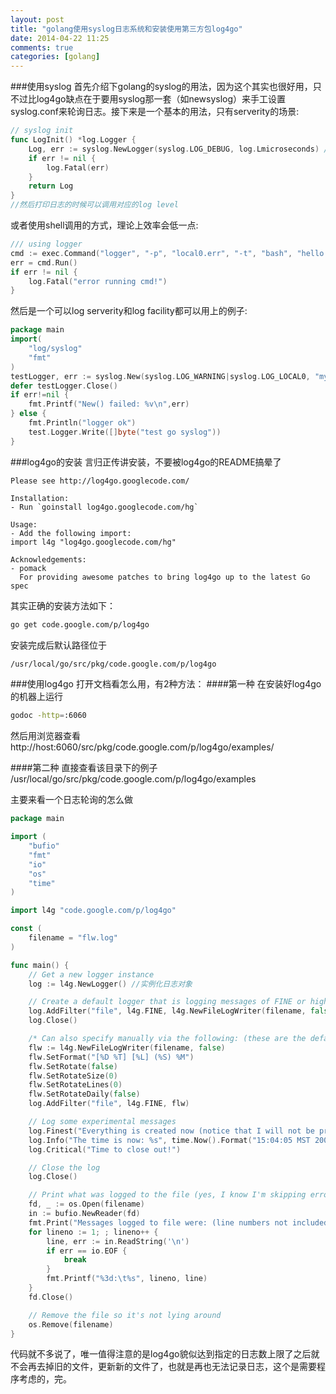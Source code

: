 ```yaml
---
layout: post
title: "golang使用syslog日志系统和安装使用第三方包log4go"
date: 2014-04-22 11:25
comments: true
categories: [golang] 
---
```


###使用syslog
首先介绍下golang的syslog的用法，因为这个其实也很好用，只不过比log4go缺点在于要用syslog那一套（如newsyslog）来手工设置syslog.conf来轮询日志。接下来是一个基本的用法，只有serverity的场景:
<!-- more -->

```go
// syslog init
func LogInit() *log.Logger {
    Log, err := syslog.NewLogger(syslog.LOG_DEBUG, log.Lmicroseconds) //设置log facility为LOG_DEBUG
    if err != nil {
        log.Fatal(err)
    }
    return Log
}
//然后打印日志的时候可以调用对应的log level
```

或者使用shell调用的方式，理论上效率会低一点:

```go
/// using logger
cmd := exec.Command("logger", "-p", "local0.err", "-t", "bash", "hello bash")
err = cmd.Run()
if err != nil {  
    log.Fatal("error running cmd!")  
}
```

然后是一个可以log serverity和log facility都可以用上的例子:

```go
package main
import(
    "log/syslog"
	"fmt"
)
testLogger, err := syslog.New(syslog.LOG_WARNING|syslog.LOG_LOCAL0, "mytag")
defer testLogger.Close()
if err!=nil {
    fmt.Printf("New() failed: %v\n",err)
} else {
    fmt.Println("logger ok")
	test.Logger.Write([]byte("test go syslog"))
}
```

###log4go的安装
言归正传讲安装，不要被log4go的README搞晕了

<!-- more -->

```
Please see http://log4go.googlecode.com/

Installation:
- Run `goinstall log4go.googlecode.com/hg`

Usage:
- Add the following import:
import l4g "log4go.googlecode.com/hg"

Acknowledgements:
- pomack
  For providing awesome patches to bring log4go up to the latest Go spec

```

其实正确的安装方法如下：

```sh
go get code.google.com/p/log4go
```

安装完成后默认路径位于

```sh
/usr/local/go/src/pkg/code.google.com/p/log4go
```

###使用log4go
打开文档看怎么用，有2种方法：
####第一种
在安装好log4go的机器上运行

```sh
godoc -http=:6060
```

然后用浏览器查看
http://host:6060/src/pkg/code.google.com/p/log4go/examples/

####第二种
直接查看该目录下的例子
/usr/local/go/src/pkg/code.google.com/p/log4go/examples

主要来看一个日志轮询的怎么做

```go
package main

import (
	"bufio"
	"fmt"
	"io"
	"os"
	"time"
)

import l4g "code.google.com/p/log4go"

const (
	filename = "flw.log"
)

func main() {
	// Get a new logger instance
	log := l4g.NewLogger() //实例化日志对象

	// Create a default logger that is logging messages of FINE or higher
	log.AddFilter("file", l4g.FINE, l4g.NewFileLogWriter(filename, false))
	log.Close()

	/* Can also specify manually via the following: (these are the defaults) */
	flw := l4g.NewFileLogWriter(filename, false)
	flw.SetFormat("[%D %T] [%L] (%S) %M")
	flw.SetRotate(false)
	flw.SetRotateSize(0)
	flw.SetRotateLines(0)
	flw.SetRotateDaily(false)
	log.AddFilter("file", l4g.FINE, flw)

	// Log some experimental messages
	log.Finest("Everything is created now (notice that I will not be printing to the file)")
	log.Info("The time is now: %s", time.Now().Format("15:04:05 MST 2006/01/02"))
	log.Critical("Time to close out!")

	// Close the log
	log.Close()

	// Print what was logged to the file (yes, I know I'm skipping error checking)
	fd, _ := os.Open(filename)
	in := bufio.NewReader(fd)
	fmt.Print("Messages logged to file were: (line numbers not included)\n")
	for lineno := 1; ; lineno++ {
		line, err := in.ReadString('\n')
		if err == io.EOF {
			break
		}
		fmt.Printf("%3d:\t%s", lineno, line)
	}
	fd.Close()

	// Remove the file so it's not lying around
	os.Remove(filename)
}
```

代码就不多说了，唯一值得注意的是log4go貌似达到指定的日志数上限了之后就不会再去掉旧的文件，更新新的文件了，也就是再也无法记录日志，这个是需要程序考虑的，完。
